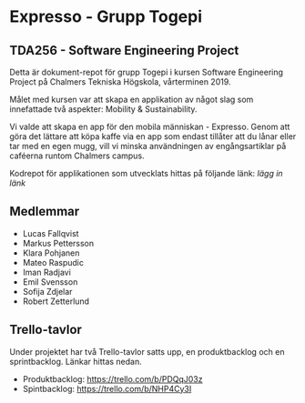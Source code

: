 # Expresso - Grupp Togepi

## TDA256 - Software Engineering Project

Detta är dokument-repot för grupp Togepi i kursen Software Engineering Project på Chalmers Tekniska Högskola, vårterminen 2019.

Målet med kursen var att skapa en applikation av något slag som innefattade två aspekter: Mobility & Sustainability.

Vi valde att skapa en app för den mobila människan - Expresso. Genom att göra det lättare att köpa kaffe via en app som endast tillåter att du lånar eller tar med en egen mugg, vill vi minska användningen av engångsartiklar på caféerna runtom Chalmers campus.

Kodrepot för applikationen som utvecklats hittas på följande länk: _lägg in länk_

## Medlemmar

- Lucas Fallqvist
- Markus Pettersson
- Klara Pohjanen
- Mateo Raspudic
- Iman Radjavi
- Emil Svensson
- Sofija Zdjelar
- Robert Zetterlund

## Trello-tavlor

Under projektet har två Trello-tavlor satts upp, en produktbacklog och en sprintbacklog. Länkar hittas nedan.

- Produktbacklog: https://trello.com/b/PDQqJ03z
- Spintbacklog: https://trello.com/b/NHP4Cy3I

